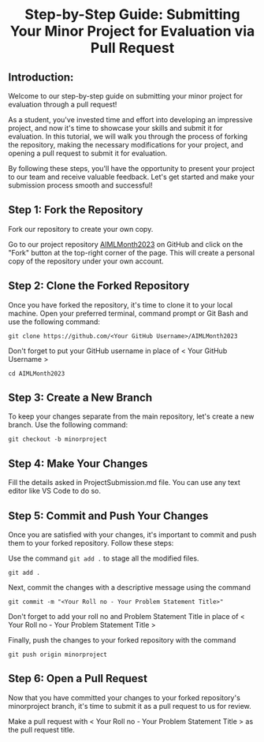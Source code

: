<h1 align="center"> Step-by-Step Guide: Submitting Your Minor Project for Evaluation via Pull Request </h1>

## Introduction:
Welcome to our step-by-step guide on submitting your minor project for evaluation through a pull request! 

As a student, you've invested time and effort into developing an impressive project, and now it's time to showcase your skills and submit it for evaluation. In this tutorial, we will walk you through the process of forking the repository, making the necessary modifications for your project, and opening a pull request to submit it for evaluation. 

By following these steps, you'll have the opportunity to present your project to our team and receive valuable feedback. Let's get started and make your submission process smooth and successful!

## Step 1: Fork the Repository
Fork our repository to create your own copy. 

Go to our project repository [AIMLMonth2023](https://github.com/aiclub-igdtuw/AIMLMonth2023) on GitHub and click on the "Fork" button at the top-right corner of the page. This will create a personal copy of the repository under your own account.

## Step 2: Clone the Forked Repository
Once you have forked the repository, it's time to clone it to your local machine. Open your preferred terminal, command prompt or Git Bash and use the following command:
```
git clone https://github.com/<Your GitHub Username>/AIMLMonth2023
```
Don't forget to put your GitHub username in place of < Your GitHub Username >

```
cd AIMLMonth2023
```

## Step 3: Create a New Branch
To keep your changes separate from the main repository, let's create a new branch. Use the following command:
```
git checkout -b minorproject
```

## Step 4: Make Your Changes
Fill the details asked in ProjectSubmission.md file. You can use any text editor like VS Code to do so.

## Step 5: Commit and Push Your Changes
Once you are satisfied with your changes, it's important to commit and push them to your forked repository. Follow these steps:

Use the command `git add .` to stage all the modified files.
```
git add .
```

Next, commit the changes with a descriptive message using the command 
```
git commit -m "<Your Roll no - Your Problem Statement Title>"
```
Don't forget to add your roll no and Problem Statement Title in place of < Your Roll no - Your Problem Statement Title >

Finally, push the changes to your forked repository with the command 
```
git push origin minorproject
```

## Step 6: Open a Pull Request
Now that you have committed your changes to your forked repository's minorproject branch, it's time to submit it as a pull request to us for review.

Make a pull request with < Your Roll no - Your Problem Statement Title > as the pull request title.